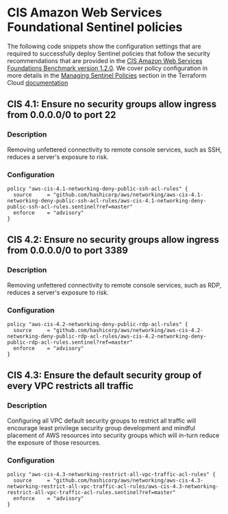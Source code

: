 #  CIS Amazon Web Services Foundational Sentinel policies
The following code snippets show the configuration settings that are required to successfully deploy Sentinel policies that follow the security recommendations that are provided in the [CIS Amazon Web Services Foundations Benchmark version 1.2.0](https://www.cisecurity.org/benchmark/amazon_web_services/). We cover policy configuration in more details in the [Managing Sentinel Policies](https://www.terraform.io/docs/cloud/sentinel/manage-policies.html) section in the Terraform Cloud [documentation](https://www.terraform.io/docs/cloud/index.html)

## CIS 4.1: Ensure no security groups allow ingress from 0.0.0.0/0 to port 22

### Description
Removing unfettered connectivity to remote console services, such as SSH, reduces a server's exposure to risk.

### Configuration

```hcl
policy "aws-cis-4.1-networking-deny-public-ssh-acl-rules" {
  source     = "github.com/hashicorp/aws/networking/aws-cis-4.1-networking-deny-public-ssh-acl-rules/aws-cis-4.1-networking-deny-public-ssh-acl-rules.sentinel?ref=master"
  enforce    = "advisory"
}
```

## CIS 4.2: Ensure no security groups allow ingress from 0.0.0.0/0 to port 3389

### Description
Removing unfettered connectivity to remote console services, such as RDP, reduces a server's exposure to risk.

### Configuration

```hcl
policy "aws-cis-4.2-networking-deny-public-rdp-acl-rules" {
  source     = "github.com/hashicorp/aws/networking/aws-cis-4.2-networking-deny-public-rdp-acl-rules/aws-cis-4.2-networking-deny-public-rdp-acl-rules.sentinel?ref=master"
  enforce    = "advisory"
}
```

## CIS 4.3: Ensure the default security group of every VPC restricts all traffic

### Description
Configuring all VPC default security groups to restrict all traffic will encourage least privilege security group development and mindful placement of AWS resources into security groups which will in-turn reduce the exposure of those resources.

### Configuration

```hcl
policy "aws-cis-4.3-networking-restrict-all-vpc-traffic-acl-rules" {
  source     = "github.com/hashicorp/aws/networking/aws-cis-4.3-networking-restrict-all-vpc-traffic-acl-rules/aws-cis-4.3-networking-restrict-all-vpc-traffic-acl-rules.sentinel?ref=master"
  enforce    = "advisory"
}
```